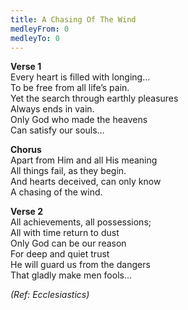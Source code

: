 ```yaml
---
title: A Chasing Of The Wind
medleyFrom: 0
medleyTo: 0
---
```


**Verse 1**  
Every heart is filled with longing…  
To be free from all life’s pain.  
Yet the search through earthly pleasures  
Always ends in vain.  
Only God who made the heavens  
Can satisfy our souls…

**Chorus**  
Apart from Him and all His meaning  
All things fail, as they begin.  
And hearts deceived, can only know  
A chasing of the wind.

**Verse 2**  
All achievements, all possessions;  
All with time return to dust  
Only God can be our reason  
For deep and quiet trust  
He will guard us from the dangers  
That gladly make men fools...

_(Ref: Ecclesiastics)_
